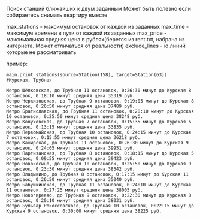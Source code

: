 Поиск станций ближайших к двум заданным
Может быть полезно если собираетесь снимать квартиру вместе 

max_stations - максимум остановок от каждой из заданных
max_time - максимум времени в пути от каждой из заданных
max_price - максимальная средняя цена в рублях(берется из rent.txt, набрана из интернета. Может отличаться от реальности)
exclude_lines - id линий которые не рассматривать

пример:

    main.print_stations(source=Station(158), target=Station(63))
    #Курская, Трубная
    
    Метро Щёлковская, до Трубная 11 остановок, 0:26:30 минут до Курская 8 остановок, 0:18:10 минут средняя цена 35319 руб.
    Метро Черкизовская, до Трубная 9 остановок, 0:19:05 минут до Курская 8 остановок, 0:26:50 минут средняя цена 37489 руб.
    Метро Братиславская, до Трубная 11 остановок, 0:28:10 минут до Курская 10 остановок, 0:25:50 минут средняя цена 38248 руб.
    Метро Кожуховская, до Трубная 7 остановок, 0:15:35 минут до Курская 6 остановок, 0:13:15 минут средняя цена 33835 руб.
    Метро Первомайская, до Трубная 10 остановок, 0:24:15 минут до Курская 7 остановок, 0:15:55 минут средняя цена 36218 руб.
    Метро Каширская, до Трубная 11 остановок, 0:26:30 минут до Курская 9 остановок, 0:24:05 минут средняя цена 39951 руб.
    Метро Партизанская, до Трубная 8 остановок, 0:18:15 минут до Курская 5 остановок, 0:09:55 минут средняя цена 39423 руб.
    Метро Новокосино, до Трубная 10 остановок, 0:25:50 минут до Курская 9 остановок, 0:23:30 минут средняя цена 38342 руб.
    Метро Владыкино, до Трубная 8 остановок, 0:17:15 минут до Курская 11 остановок, 0:26:50 минут средняя цена 35040 руб.
    Метро Бабушкинская, до Трубная 11 остановок, 0:24:10 минут до Курская 11 остановок, 0:27:25 минут средняя цена 38005 руб.
    Метро Новогиреево, до Трубная 9 остановок, 0:22:30 минут до Курская 8 остановок, 0:20:10 минут средняя цена 38031 руб.
    Метро Бульвар Рокоссовского, до Трубная 10 остановок, 0:22:15 минут до Курская 9 остановок, 0:30:00 минут средняя цена 38225 руб.
    
